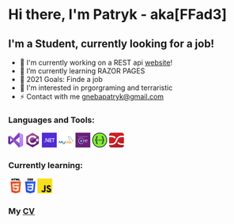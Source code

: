 # Hi there, I'm Patryk - aka[FFad3]

## I'm a Student, currently looking for a job!
- 🔭 I'm currently working on a REST api [website]!
- 🌱 I’m currently learning RAZOR PAGES
- 🥅 2021 Goals: Finde a job
- 🏫 I'm interested in prgorgraming and terraristic
- ⚡ Contact with me gnebapatryk@gmail.com
### Languages and Tools:
<code><img height="30" src="https://github.com/FFad3/FFad3/blob/master/VS.png"></code>
 <code><img height="30" src="https://github.com/FFad3/FFad3/blob/master/C%23.png"></code>
 <code><img height="30" src="https://github.com/FFad3/FFad3/blob/master/NET.png"></code>
 <code><img height="30" src="https://github.com/FFad3/FFad3/blob/master/MySql.png"></code>
 <code><img height="30" src="https://github.com/FFad3/FFad3/blob/master/EF.png"></code>
 <code><img height="30" src="https://github.com/FFad3/FFad3/blob/master/Swagger.png"></code>
 <code><img height="30" src="https://github.com/FFad3/FFad3/blob/master/AutoMapper.jpg"></code>
 ### Currently learning:
  <code><img height="30" src="https://github.com/FFad3/FFad3/blob/master/html.png"></code>
 <code><img height="30" src="https://github.com/FFad3/FFad3/blob/master/css.png"></code>
 <code><img height="30" src="https://github.com/FFad3/FFad3/blob/master/javaScript.png"></code>
 ### My [CV]
 

[website]: https://github.com/FFad3/MyPostsPortal
[CV]: https://github.com/FFad3/FFad3/blob/master/CV_Patryk_Gneba.pdf
